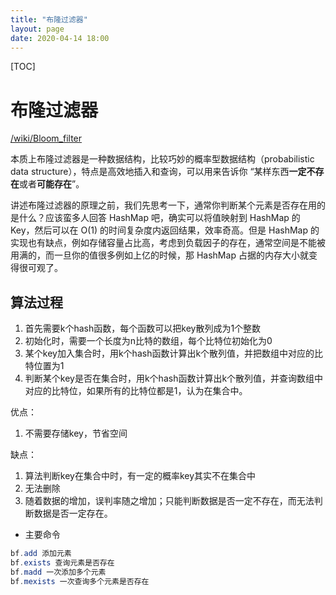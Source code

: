 ```yaml
---
title: "布隆过滤器"
layout: page
date: 2020-04-14 18:00
---
```


[TOC]

# 布隆过滤器

<a href="https://en.wikipedia.org/wiki/Bloom_filter" target="_blank">/wiki/Bloom_filter</a>

本质上布隆过滤器是一种数据结构，比较巧妙的概率型数据结构（probabilistic data structure），特点是高效地插入和查询，可以用来告诉你 “某样东西**一定不存在**或者**可能存在**”。

讲述布隆过滤器的原理之前，我们先思考一下，通常你判断某个元素是否存在用的是什么？应该蛮多人回答 HashMap 吧，确实可以将值映射到 HashMap 的 Key，然后可以在 O(1) 的时间复杂度内返回结果，效率奇高。但是 HashMap 的实现也有缺点，例如存储容量占比高，考虑到负载因子的存在，通常空间是不能被用满的，而一旦你的值很多例如上亿的时候，那 HashMap 占据的内存大小就变得很可观了。

## 算法过程

1. 首先需要k个hash函数，每个函数可以把key散列成为1个整数
2. 初始化时，需要一个长度为n比特的数组，每个比特位初始化为0
3. 某个key加入集合时，用k个hash函数计算出k个散列值，并把数组中对应的比特位置为1
4. 判断某个key是否在集合时，用k个hash函数计算出k个散列值，并查询数组中对应的比特位，如果所有的比特位都是1，认为在集合中。

优点：

1. 不需要存储key，节省空间

缺点：

1. 算法判断key在集合中时，有一定的概率key其实不在集合中
2. 无法删除
3. 随着数据的增加，误判率随之增加；只能判断数据是否一定不存在，而无法判断数据是否一定存在。

* 主要命令

```java
bf.add 添加元素
bf.exists 查询元素是否存在
bf.madd 一次添加多个元素
bf.mexists 一次查询多个元素是否存在
```
